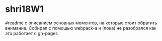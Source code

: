 # shri18W1
#readme с описанием основных моментов, на которые стоит обратить внимание.
Собирал с помощью webpack-а и (пока) не разобрался как это работает с gh-pages
